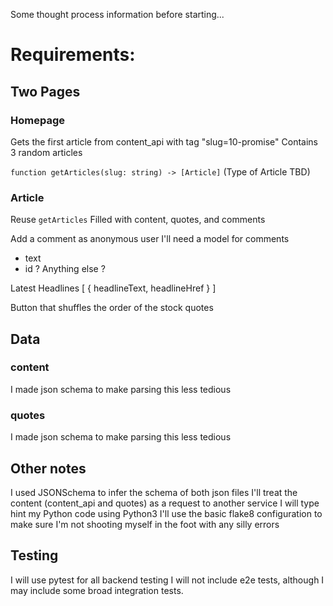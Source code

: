 Some thought process information before starting...

# Requirements:

## Two Pages

### Homepage
Gets the first article from content_api with tag "slug=10-promise"
Contains 3 random articles


`function getArticles(slug: string) -> [Article]`
(Type of Article TBD)

### Article
Reuse `getArticles`
Filled with content, quotes, and comments


Add a comment as anonymous user
I'll need a model for comments
- text
- id
? Anything else ?

Latest Headlines
[
  { headlineText, headlineHref }
]



Button that shuffles the order of the stock quotes



## Data
### content
I made json schema to make parsing this less tedious
### quotes
I made json schema to make parsing this less tedious

## Other notes
I used JSONSchema to infer the schema of both json files
I'll treat the content (content_api and quotes) as a request to another service
I will type hint my Python code using Python3
I'll use the basic flake8 configuration to make sure I'm not shooting myself in the foot with any silly errors


## Testing

I will use pytest for all backend testing
I will not include e2e tests, although I may include some broad integration tests.
